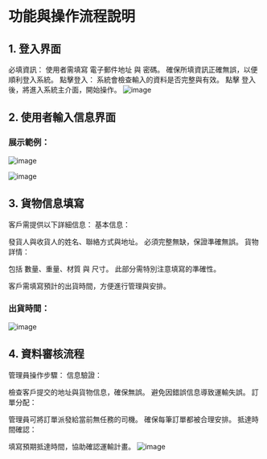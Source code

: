 # 功能與操作流程說明 
## 1. 登入界面
必填資訊：
使用者需填寫 電子郵件地址 與 密碼。
確保所填資訊正確無誤，以便順利登入系統。
點擊登入：
系統會檢查輸入的資料是否完整與有效。
點擊 登入 後，將進入系統主介面，開始操作。
![image](https://github.com/siengo21981981981/dispatch/blob/main/%E5%9C%96%E7%89%871.png)


## 2. 使用者輸入信息界面

### 展示範例：
![image](https://github.com/siengo21981981981/dispatch/blob/main/%E5%9C%96%E7%89%872-1.png)


![image](https://github.com/siengo21981981981/dispatch/blob/main/%E5%9C%96%E7%89%872-2.png)


## 3. 貨物信息填寫
客戶需提供以下詳細信息：
基本信息：

發貨人與收貨人的姓名、聯絡方式與地址。
必須完整無缺，保證準確無誤。
貨物詳情：

包括 數量、重量、材質 與 尺寸。
此部分需特別注意填寫的準確性。

客戶需填寫預計的出貨時間，方便進行管理與安排。
### 出貨時間： 


![image](https://github.com/siengo21981981981/dispatch/blob/main/%E5%9C%96%E7%89%873.jpg)


## 4. 資料審核流程
管理員操作步驟：
信息驗證：

檢查客戶提交的地址與貨物信息，確保無誤。
避免因錯誤信息導致運輸失誤。
訂單分配：

管理員可將訂單派發給當前無任務的司機。
確保每筆訂單都被合理安排。
抵達時間確認：

填寫預期抵達時間，協助確認運輸計畫。
![image](https://github.com/siengo21981981981/dispatch/blob/main/%E5%9C%96%E7%89%874.jpg)
